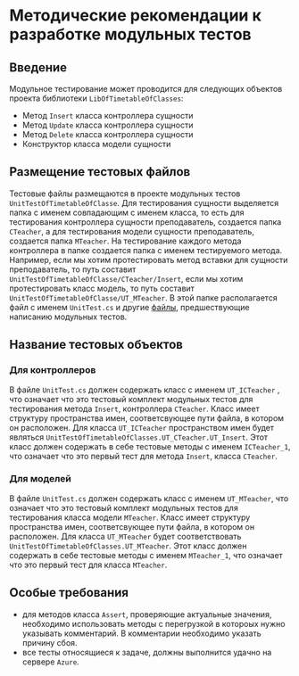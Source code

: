 # Методические рекомендации к разработке модульных тестов

## Введение

Модульное тестирование может проводится для следующих объектов проекта библиотеки `LibOfTimetableOfClasses`:
- Метод `Insert` класса контроллера сущности
- Метод `Update` класса контроллера сущности
- Метод `Delete` класса контроллера сущности
- Конструктор класса модели сущности

## Размещение тестовых файлов

Тестовые файлы размещаются в проекте модульных тестов `UnitTestOfTimetableOfClasse`. Для тестирования сущности выделяется папка с именем совпадающим с именем класса, 
то есть для тестирования контроллера сущности преподаватель, создается папка `CTeacher`, а для тестирования модели сущности преподаватель, создается папка `MTeacher`. На тестирование каждого метода контроллера в папке создается папка с именем тестируемого метода. Например, если мы хотим протестировать метод вставки для сущности преподаватель, 
то путь составит `UnitTestOfTimetableOfClasse/CTeacher/Insert`, если мы хотим протестировать класс модель, то путь составит `UnitTestOfTimetableOfClasse/UT_MTeacher`. В этой папке располагается файл с именем `UnitTest.cs` и другие [файлы](/Docs/White-box/README.md), предшествующие написанию модульных тестов. 

## Название тестовых объектов

### Для контроллеров

В файле `UnitTest.cs` должен содержать класс с именем `UT_ICTeacher` , что означает что это тестовый комплект модульных тестов для тестирования метода `Insert`, контроллера `CTeacher`. Класс имеет структуру пространства имен, соответсвующее пути файла, в котором он расположен. Для класса `UT_ICTeacher` пространством имен будет являться `UnitTestOfTimetableOfClasses.UT_CTeacher.UT_Insert`. Этот класс должен содержать в себе тестовые методы с именем `ICTeacher_1`, что означает что это первый тест для метода `Insert`, класса `CTeacher`.

### Для моделей

В файле `UnitTest.cs` должен содержать класс с именем `UT_MTeacher`, что означает что это тестовый комплект модульных тестов для тестирования класса модели `MTeacher`. Класс имеет структуру пространства имен, соответсвующее пути файла, в котором он расположен. Для класса `UT_MTeacher` будет соответствовать `UnitTestOfTimetableOfClasses.UT_MTeacher`. Этот класс должен содержать в себе тестовые методы с именем `МTeacher_1`, что означает что это первый тест для класса `МTeacher`.

## Особые требования

- для методов класса `Assert`, проверяющие актуальные значения, необходимо использовать 
методы с перегрузкой в котороых нужно указывать комментарий. В комментарии необходимо указать причину сбоя. 
- все тесты относящиеся к задаче, должны выполнится удачно на сервере `Azure`.
